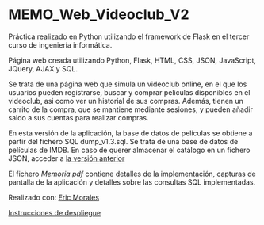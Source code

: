 # MEMO_Web_Videoclub_V2

Práctica realizado en Python utilizando el framework de Flask en el tercer curso de ingeniería informática.

Página web creada utilizando Python, Flask, HTML, CSS, JSON, JavaScript, JQuery, AJAX y SQL.

Se trata de una página web que simula un videoclub online, en el que los usuarios pueden registrarse, buscar y comprar peliculas disponibles en el videoclub, asi como ver un historial de sus compras. Además, tienen un carrito de la compra, que se mantiene mediante sesiones, y pueden añadir saldo a sus cuentas para realizar compras.

En esta versión de la aplicación, la base de datos de películas se obtiene a partir del fichero SQL dump_v1.3.sql. Se trata de una base de datos de películas de IMDB. En caso de querer almacenar el catálogo en un fichero JSON, acceder a [la versión anterior](https://github.com/MEMO_Web_Videoclub_V1)

El fichero *Memoria.pdf* contiene detalles de la implementación, capturas de pantalla de la aplicación y detalles sobre las consultas SQL implementadas.

Realizado con: [Eric Morales](https://github.com/Erichgh)

[Instrucciones de despliegue](https://github.com/Andresmena99/MEMO_Web_Videoclub_V2/wiki)
